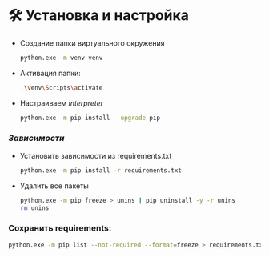 # 🛠️ **Установка и настройка**

* Создание папки виртуального окружения
  ```bash 
  python.exe -m venv venv
  ```
* Активация папки:
  ```bash 
  .\venv\Scripts\activate
  ```
* Настраиваем *interpreter*
  ```bash
  python.exe -m pip install --upgrade pip
  ```

### *Зависимости*

* Установить зависимости из requirements.txt
  ```bash
  python.exe -m pip install -r requirements.txt
  ```
* Удалить все пакеты
  ```bash
  python.exe -m pip freeze > unins | pip uninstall -y -r unins 
  rm unins
  ```

### **Сохранить requirements:**
  ```bash
  python.exe -m pip list --not-required --format=freeze > requirements.txt
  ```